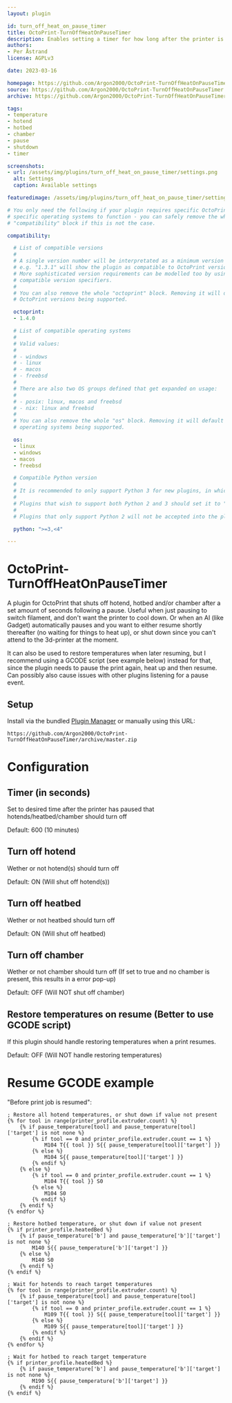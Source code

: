```yaml
---
layout: plugin

id: turn_off_heat_on_pause_timer
title: OctoPrint-TurnOffHeatOnPauseTimer
description: Enables setting a timer for how long after the printer is paused that it should turn off hotend, heatbed and/or chamber.
authors:
- Per Åstrand
license: AGPLv3

date: 2023-03-16

homepage: https://github.com/Argon2000/OctoPrint-TurnOffHeatOnPauseTimer
source: https://github.com/Argon2000/OctoPrint-TurnOffHeatOnPauseTimer
archive: https://github.com/Argon2000/OctoPrint-TurnOffHeatOnPauseTimer/archive/master.zip

tags:
- temperature
- hotend
- hotbed
- chamber
- pause
- shutdown
- timer

screenshots:
- url: /assets/img/plugins/turn_off_heat_on_pause_timer/settings.png
  alt: Settings
  caption: Available settings

featuredimage: /assets/img/plugins/turn_off_heat_on_pause_timer/settings.png

# You only need the following if your plugin requires specific OctoPrint versions or
# specific operating systems to function - you can safely remove the whole
# "compatibility" block if this is not the case.

compatibility:

  # List of compatible versions
  #
  # A single version number will be interpretated as a minimum version requirement,
  # e.g. "1.3.1" will show the plugin as compatible to OctoPrint versions 1.3.1 and up.
  # More sophisticated version requirements can be modelled too by using PEP440
  # compatible version specifiers.
  #
  # You can also remove the whole "octoprint" block. Removing it will default to all
  # OctoPrint versions being supported.

  octoprint:
  - 1.4.0

  # List of compatible operating systems
  #
  # Valid values:
  #
  # - windows
  # - linux
  # - macos
  # - freebsd
  #
  # There are also two OS groups defined that get expanded on usage:
  #
  # - posix: linux, macos and freebsd
  # - nix: linux and freebsd
  #
  # You can also remove the whole "os" block. Removing it will default to all
  # operating systems being supported.

  os:
  - linux
  - windows
  - macos
  - freebsd

  # Compatible Python version
  #
  # It is recommended to only support Python 3 for new plugins, in which case this should be ">=3,<4"
  # 
  # Plugins that wish to support both Python 2 and 3 should set it to ">=2.7,<4".
  #
  # Plugins that only support Python 2 will not be accepted into the plugin repository.

  python: ">=3,<4"

---
```


# OctoPrint-TurnOffHeatOnPauseTimer

A plugin for OctoPrint that shuts off hotend, hotbed and/or chamber after a set amount of seconds following a pause.
Useful when just pausing to switch filament, and don't want the printer to cool down. Or when an AI (like Gadget) automatically pauses and you want to either resume shortly thereafter (no waiting for things to heat up), or shut down since you can't attend to the 3d-printer at the moment.

It can also be used to restore temperatures when later resuming, but I recommend using a GCODE script (see example below) instead for that, since the plugin needs to pause the print again, heat up and then resume. Can possibly also cause issues with other plugins listening for a pause event.

## Setup

Install via the bundled [Plugin Manager](https://docs.octoprint.org/en/master/bundledplugins/pluginmanager.html)
or manually using this URL:

    https://github.com/Argon2000/OctoPrint-TurnOffHeatOnPauseTimer/archive/master.zip

# Configuration
## Timer (in seconds)
Set to desired time after the printer has paused that hotends/heatbed/chamber should turn off

Default: 600 (10 minutes)
## Turn off hotend
Wether or not hotend(s) should turn off

Default: ON (Will shut off hotend(s))
## Turn off heatbed
Wether or not heatbed should turn off

Default: ON (Will shut off heatbed)
## Turn off chamber
Wether or not chamber should turn off (If set to true and no chamber is present, this results in a error pop-up)

Default: OFF (Will NOT shut off chamber)

## Restore temperatures on resume (Better to use GCODE script)
If this plugin should handle restoring temperatures when a print resumes.

Default: OFF (Will NOT handle restoring temperatures)

# Resume GCODE example
"Before print job is resumed":

```
; Restore all hotend temperatures, or shut down if value not present
{% for tool in range(printer_profile.extruder.count) %}
    {% if pause_temperature[tool] and pause_temperature[tool]['target'] is not none %}
        {% if tool == 0 and printer_profile.extruder.count == 1 %}
            M104 T{{ tool }} S{{ pause_temperature[tool]['target'] }}
        {% else %}
            M104 S{{ pause_temperature[tool]['target'] }}
        {% endif %}
    {% else %}
        {% if tool == 0 and printer_profile.extruder.count == 1 %}
            M104 T{{ tool }} S0
        {% else %}
            M104 S0
        {% endif %}
    {% endif %}
{% endfor %}

; Restore hotbed temperature, or shut down if value not present
{% if printer_profile.heatedBed %}
    {% if pause_temperature['b'] and pause_temperature['b']['target'] is not none %}
        M140 S{{ pause_temperature['b']['target'] }}
    {% else %}
        M140 S0
    {% endif %}
{% endif %}

; Wait for hotends to reach target temperatures
{% for tool in range(printer_profile.extruder.count) %}
    {% if pause_temperature[tool] and pause_temperature[tool]['target'] is not none %}
        {% if tool == 0 and printer_profile.extruder.count == 1 %}
            M109 T{{ tool }} S{{ pause_temperature[tool]['target'] }}
        {% else %}
            M109 S{{ pause_temperature[tool]['target'] }}
        {% endif %}
    {% endif %}
{% endfor %}

; Wait for hotbed to reach target temperature
{% if printer_profile.heatedBed %}
    {% if pause_temperature['b'] and pause_temperature['b']['target'] is not none %}
        M190 S{{ pause_temperature['b']['target'] }}
    {% endif %}
{% endif %}
```
